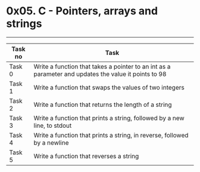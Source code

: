 # 0x05. C - Pointers, arrays and strings
---
|Task no|Task	|
|-------|-------|
|Task 0 |Write a function that takes a pointer to an int as a parameter and updates the value it points to 98|
|Task 1 |Write a function that swaps the values of two integers|
|Task 2 |Write a function that returns the length of a string|
|Task 3 |Write a function that prints a string, followed by a new line, to stdout|
|Task 4 |Write a function that prints a string, in reverse, followed by a newline|
|Task 5 |Write a function that reverses a string|

